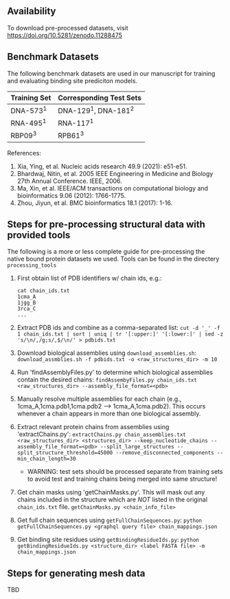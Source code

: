 ## Availability
To download pre-processed datasets, visit https://doi.org/10.5281/zenodo.11288475

## Benchmark Datasets
The following benchmark datasets are used in our manuscript for training and evaluating binding site prediciton models.

| Training Set | Corresponding Test Sets |
| ----------- | ----------- |
| DNA-573<sup>1</sup> | DNA-129<sup>1</sup>, DNA-181<sup>2</sup> |
| RNA-495<sup>1</sup> | RNA-117<sup>1</sup> |
| RBP09<sup>3</sup> | RPB61<sup>3</sup>  |

References:
1. Xia, Ying, et al. Nucleic acids research 49.9 (2021): e51-e51.
2. Bhardwaj, Nitin, et al. 2005 IEEE Engineering in Medicine and Biology 27th Annual Conference. IEEE, 2006.
3. Ma, Xin, et al. IEEE/ACM transactions on computational biology and bioinformatics 9.06 (2012): 1766-1775.
4. Zhou, Jiyun, et al. BMC bioinformatics 18.1 (2017): 1-16.

## Steps for pre-processing structural data with provided tools
The following is a more or less complete guide for pre-processing the native bound protein datasets we used. Tools can be found in the directery `processing_tools`


1. First obtain list of PDB identifiers w/ chain ids, e.g.:	
	```
	cat chain_ids.txt	
	1cma_A
	1jgg_B
	3rca_C
	...
	```
2. Extract PDB ids and combine as a comma-separated list: 
	`cut -d '_' -f 1 chain_ids.txt | sort | uniq | tr '[:upper:]' '[:lower:]' | sed -z 's/\n/,/g;s/,$/\n/' > pdbids.txt`

3. Download biological assemblies using `download_assemblies.sh`:
	`download_assmblies.sh -f pdbids.txt -o <raw_structures_dir> -m 10`
4. Run 'findAssemblyFiles.py' to determine which biological assemblies contain the desired chains: 
	`findAssembyFiles.py chain_ids.txt <raw_structures_dir> --assembly_file_format=<pdb>` 
5. Manually resolve multiple assemblies for each chain (e.g., 1cma_A,1cma.pdb1,1cma.pdb2 --> 1cma_A,1cma.pdb2). This occurs whenever a chain appears in more than one biological assembly.
6. Extract relevant protein chains from assemblies using 'extractChains.py': 
	`extractChains.py chain_assemblies.txt <raw_structures_dir> <structures_dir> --keep_nucleotide_chains --assembly_file_format=<pdb> --split_large_structures --split_structure_threshold=45000 --remove_disconnected_components --min_chain_length=30`
	* WARNING: test sets should be processed separate from training sets to avoid test and training chains being merged into same structure!
7. Get chain masks using 'getChainMasks.py'. This will mask out any chains included in the structure which are *NOT*  listed in the original `chain_ids.txt` file. 
	`getChainMasks.py <chain_info_file>`
8. Get full chain sequences using `getFullChainSequences.py`: 
	`python getFullChainSequences.py <graphql query file> chain_mappings.json`
9. Get binding site residues using `getBindingResidueIds.py`:
	`python getBindingResidueIds.py <structure_dir> <label FASTA file> -m chain_mappings.json`

## Steps for generating mesh data
TBD

